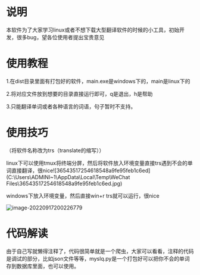 # 说明

本软件为了大家学习linux或者不想下载大型翻译软件的时候的小工具，初始开发，很多bug，望各位使用者提出宝贵意见

# 使用教程

1.在dist目录里面有打包好的软件，main.exe是windows下的，main是linux下的

2.将对应文件放到想要的目录直接运行即可，q是退出，h是帮助

3.只能翻译单词或者各种语言的词语，句子暂时不支持。

# 使用技巧

（将软件名称改为trs（translate的缩写））

linux下可以使用tmux将终端分屏，然后将软件放入环境变量直接trs遇到不会的单词直接翻译，很nice![36543517254618548a9fe95feb1c6ed](C:\Users\ADMINI~1\AppData\Local\Temp\WeChat Files\36543517254618548a9fe95feb1c6ed.jpg)

windows下放入环境变量，然后直接win+r trs就可以运行，很nice

![image-20220917200226779](C:\Users\Administrator\AppData\Roaming\Typora\typora-user-images\image-20220917200226779.png)

# 代码解读

由于自己写就懒得注释了，代码很简单就是一个爬虫，大家可以看看，注释的代码是调试的部分，比如json文件等等，myslq.py是一个打包好可以把你不会的单词存到数据库里面，也可以使用。